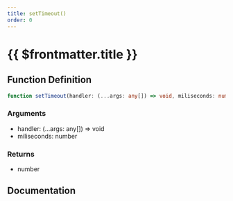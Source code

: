 ```yaml
---
title: setTimeout()
order: 0
---
```


# {{ $frontmatter.title }}

## Function Definition

```ts
function setTimeout(handler: (...args: any[]) => void, miliseconds: number): number;
```

### Arguments

* handler: (...args: any[]) =\> void
* miliseconds: number

### Returns

* number

## Documentation

<!--@include: ./parts/setTimeout.md-->
